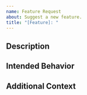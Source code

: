 ```yaml
---
name: Feature Request
about: Suggest a new feature.
title: "[Feature]: "
---
```


<!--
Feature requests, code contributions, and bug reports are welcome!
Github/Gitlab submitted issues and PRs/MRs are handled on a best effort basis.
The SchedMD official issue tracker is at <https://support.schedmd.com/>.
-->

## Description

<!--
Describe the problem being solved.
What alternatives/workarounds have been considered?
-->

## Intended Behavior

<!--
Describe the desired behavior.
Use [ISO/IEC Directives](https://www.iso.org/foreword-supplementary-information.html) if it helps.
-->

## Additional Context

<!--
Provide any other additional information here.
(e.g. technical notes; design analysis/thoughts; code snippets)
-->
